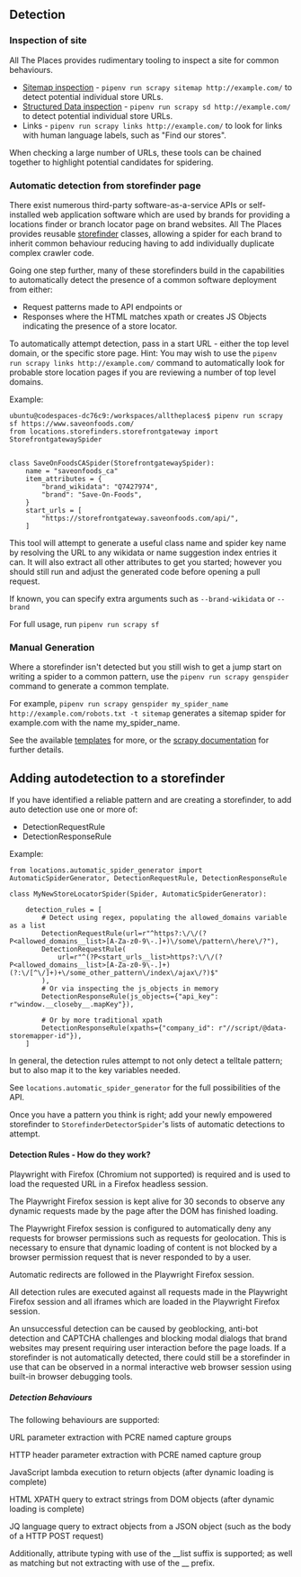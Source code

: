 ## Detection

### Inspection of site

All The Places provides rudimentary tooling to inspect a site for common behaviours.

* [Sitemap inspection](SITEMAP.md) - `pipenv run scrapy sitemap http://example.com/` to detect potential individual store URLs.
* [Structured Data inspection](STRUCTURED_DATA.md) - `pipenv run scrapy sd http://example.com/` to detect potential individual store URLs.
* Links - `pipenv run scrapy links http://example.com/` to look for links with human language labels, such as "Find our stores".

When checking a large number of URLs, these tools can be chained together to highlight potential candidates for spidering.

### Automatic detection from storefinder page

There exist numerous third-party software-as-a-service APIs or self-installed web application software which are used by brands for providing a locations finder or branch locator page on brand websites. All The Places provides reusable [storefinder](../locations/storefinders/) classes, allowing a spider for each brand to inherit common behaviour reducing having to add individually duplicate complex crawler code.

Going one step further, many of these storefinders build in the capabilities to automatically detect the
presence of a common software deployment from either:

- Request patterns made to API endpoints or
- Responses where the HTML matches xpath or creates JS Objects indicating the presence of a store locator.

To automatically attempt detection, pass in a start URL - either the top level domain, or
the specific store page.
Hint: You may wish to use the `pipenv run scrapy links http://example.com/` command to automatically look for
probable store location pages if you are reviewing a number of top level domains.

Example:
```
ubuntu@codespaces-dc76c9:/workspaces/alltheplaces$ pipenv run scrapy sf https://www.saveonfoods.com/
from locations.storefinders.storefrontgateway import StorefrontgatewaySpider


class SaveOnFoodsCASpider(StorefrontgatewaySpider):
    name = "saveonfoods_ca"
    item_attributes = {
        "brand_wikidata": "Q7427974",
        "brand": "Save-On-Foods",
    }
    start_urls = [
        "https://storefrontgateway.saveonfoods.com/api/",
    ]
```

This tool will attempt to generate a useful class name and spider key name by resolving the URL to any wikidata or name suggestion index entries it can. It will also extract all other attributes to get you started; however you should still run and adjust the generated code before opening a pull request.

If known, you can specify extra arguments such as `--brand-wikidata` or `--brand`

For full usage, run `pipenv run scrapy sf`

### Manual Generation

Where a storefinder isn't detected but you still wish to get a jump start on writing a spider to a common pattern,
use the `pipenv run scrapy genspider` command to generate a common template.

For example, `pipenv run scrapy genspider my_spider_name http://example.com/robots.txt -t sitemap` generates a sitemap spider for example.com with the name my_spider_name.

See the available [templates](../locations/templates) for more, or the [scrapy documentation](https://docs.scrapy.org/en/latest/topics/commands.html#genspider) for further details.

## Adding autodetection to a storefinder

If you have identified a reliable pattern and are creating a storefinder, to add auto detection use one or more of:

- DetectionRequestRule
- DetectionResponseRule

Example:
```
from locations.automatic_spider_generator import AutomaticSpiderGenerator, DetectionRequestRule, DetectionResponseRule

class MyNewStoreLocatorSpider(Spider, AutomaticSpiderGenerator):

    detection_rules = [
        # Detect using regex, populating the allowed_domains variable as a list
        DetectionRequestRule(url=r"^https?:\/\/(?P<allowed_domains__list>[A-Za-z0-9\-.]+)\/some\/pattern\/here\/?"),
        DetectionRequestRule(
            url=r"^(?P<start_urls__list>https?:\/\/(?P<allowed_domains__list>[A-Za-z0-9\-.]+)(?:\/[^\/]+)+\/some_other_pattern\/index\/ajax\/?)$"
        ),
        # Or via inspecting the js_objects in memory
        DetectionResponseRule(js_objects={"api_key": r"window.__closeby__.mapKey"}),

        # Or by more traditional xpath
        DetectionResponseRule(xpaths={"company_id": r"//script/@data-storemapper-id"}),
    ]
```

In general, the detection rules attempt to not only detect a telltale pattern; but to also map it to the key variables needed.

See `locations.automatic_spider_generator` for the full possibilities of the API.

Once you have a pattern you think is right; add your newly empowered storefinder to `StorefinderDetectorSpider`'s lists of
automatic detections to attempt.

#### Detection Rules - How do they work?

Playwright with Firefox (Chromium not supported) is required and is used to load the requested URL in a Firefox headless session.

The Playwright Firefox session is kept alive for 30 seconds to observe any dynamic requests made by the page after the DOM has finished loading.

The Playwright Firefox session is configured to automatically deny any requests for browser permissions such as requests for geolocation. This is necessary to ensure that dynamic loading of content is not blocked by a browser permission request that is never responded to by a user.

Automatic redirects are followed in the Playwright Firefox session.

All detection rules are executed against all requests made in the Playwright Firefox session and all iframes which are loaded in the Playwright Firefox session.

An unsuccessful detection can be caused by geoblocking, anti-bot detection and CAPTCHA challenges and blocking modal dialogs that brand websites may present requiring user interaction before the page loads. If a storefinder is not automatically detected, there could still be a storefinder in use that can be observed in a normal interactive web browser session using built-in browser debugging tools.

##### Detection Behaviours

The following behaviours are supported:

URL parameter extraction with PCRE named capture groups

HTTP header parameter extraction with PCRE named capture group

JavaScript lambda execution to return objects (after dynamic loading is complete)

HTML XPATH query to extract strings from DOM objects (after dynamic loading is complete)

JQ language query to extract objects from a JSON object (such as the body of a HTTP POST request)

Additionally, attribute typing with use of the __list suffix is supported; as well as matching but not extracting with use of the __ prefix.

